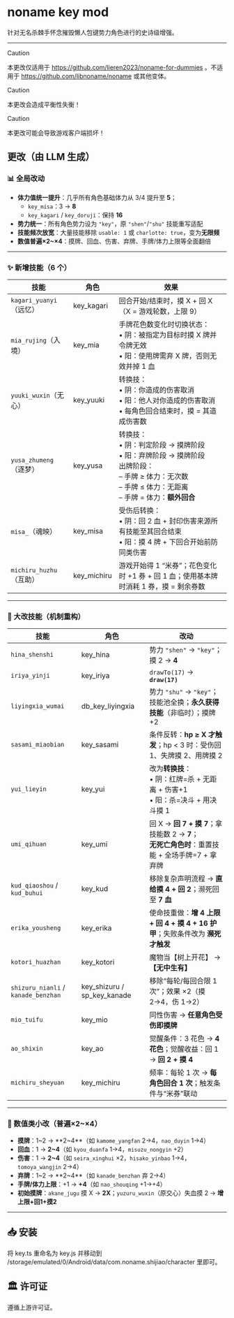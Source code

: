 noname key mod
====

针对无名杀棘手怀念摧毁懒人包键势力角色进行的史诗级增强。

---
> [!CAUTION]
> 本更改仅适用于 https://github.com/lieren2023/noname-for-dummies 。不适用于 https://github.com/libnoname/noname 或其他变体。

> [!CAUTION]
> 本更改会造成平衡性失衡！

> [!CAUTION]
> 本更改可能会导致游戏客户端损坏！

## 更改（由 LLM 生成）

### 📊 全局改动

- **体力值统一提升**：几乎所有角色基础体力从 3/4 提升至 **5**；  
  - `key_misa`：3 → **8**  
  - `key_kagari` / `key_doruji`：保持 **16**
- **势力统一**：所有角色势力设为 `"key"`，原 `"shen"`/`"shu"` 技能重写适配
- **技能频次放宽**：大量技能移除 `usable: 1` 或 `charlotte: true`，变为**无限频**
- **数值普遍×2~×4**：摸牌、回血、伤害、弃牌、手牌/体力上限等全面翻倍

---

### ✨ 新增技能（6 个）

| 技能 | 角色 | 效果 |
|------|------|------|
| `kagari_yuanyi`（远忆） | key_kagari | 回合开始/结束时，摸 X + 回 X（X = 游戏轮数，上限 9） |
| `mia_rujing`（入境） | key_mia | 手牌花色数变化时切换状态：<br>• 阴：被指定为目标时摸 X 牌并令牌无效<br>• 阳：使用牌需弃 X 牌，否则无效并掉 1 血 |
| `yuuki_wuxin`（无心） | key_yuuki | 转换技：<br>• 阴：你造成的伤害取消<br>• 阳：他人对你造成的伤害取消<br>• 每角色回合结束时，摸 = 其造成伤害数 |
| `yusa_zhumeng`（逐梦） | key_yusa | 转换技：<br>• 阴：判定阶段 → 摸牌阶段<br>• 阳：弃牌阶段 → 摸牌阶段<br>出牌阶段：<br>– 手牌 ≥ 体力：无次数<br>– 手牌 ≤ 体力：无距离<br>– 手牌 = 体力：**额外回合** |
| `misa_`（魂映） | key_misa | 受伤后转换：<br>• 阴：回 2 血 + 封印伤害来源所有技能至其回合结束<br>• 阳：摸 4 牌 + 下回合开始前防同类伤害 |
| `michiru_huzhu`（互助） | key_michiru | 游戏开始得 1 “米券”；花色变化时 +1 券 + 回 1 血；使用基本牌时消耗 1 券，摸 = 剩余券数 |

---

### 🔧 大改技能（机制重构）

| 技能 | 角色 | 改动 |
|------|------|------|
| `hina_shenshi` | key_hina | 势力 `"shen"` → `"key"`；摸 2 → **4** |
| `iriya_yinji` | key_iriya | `drawTo(17)` → **`draw(17)`** |
| `liyingxia_wumai` | db_key_liyingxia | 势力 `"shu"` → `"key"`；技能池全换；**永久获得技能**（非临时）；摸牌 +2 |
| `sasami_miaobian` | key_sasami | 条件反转：**hp ≥ X 才触发**；hp < 3 时：受伤回 1、失牌摸 2、用牌摸 2 |
| `yui_lieyin` | key_yui | 改为**转换技**：<br>• 阴：红牌=杀 + 无距离 + 伤害+1<br>• 阳：杀=决斗 + 用决斗摸 1 |
| `umi_qihuan` | key_umi | 回 X → **回 7 + 摸 7**；拿技能数 2 → **7**；<br>**无死亡角色时**：重置技能 + 全场手牌=7 + 拿弃牌 |
| `kud_qiaoshou` / `kud_buhui` | key_kud | 移除复杂声明流程 → **直给摸 4 + 回 2**；濒死回至 **7 血** |
| `erika_yousheng` | key_erika | 使命技重做：**增 4 上限 + 回 4 + 摸 4 + 16 护甲**；失败条件改为 **濒死才触发** |
| `kotori_huazhan` | key_kotori | 魔物当【树上开花】 → **【无中生有】** |
| `shizuru_nianli` / `kanade_benzhan` | key_shizuru / sp_key_kanade | 移除“每轮/每回合限 1 次”；效果 ×2（摸 2→4，伤 1→2） |
| `mio_tuifu` | key_mio | 同性伤害 → **任意角色受伤即摸牌** |
| `ao_shixin` | key_ao | 觉醒条件：3 花色 → **4 花色**；觉醒收益：回 1 → **回 2 + 摸 4** |
| `michiru_sheyuan` | key_michiru | 频率：每轮 1 次 → **每角色回合 1 次**；触发条件与“米券”联动 |

---

### 🔢 数值类小改（普遍×2~×4）

- **摸牌**：1~2 → **2~4**（如 `kamome_yangfan` 2→4，`nao_duyin` 1→4）
- **回血**：1 → **2~4**（如 `kyou_duanfa` 1→4，`misuzu_nongyin` +2）
- **伤害**：1 → **2~4**（如 `seira_xinghui` ×2，`hisako_yinbao` 1→4，`tomoya_wangjin` 2→4）
- **弃牌**：1~2 → **2~4**（如 `kanade_benzhan` 弃 2→4）
- **手牌/体力上限**：+1 → **+4**（如 `nao_shouqing` +1→+4）
- **初始摸牌**：`akane_jugu` 摸 X → **2X**；`yuzuru_wuxin`（原交心）失血摸 2 → **增上限+回1+摸2**

---

## 📥 安装

将 key.ts 重命名为 key.js 并移动到 /storage/emulated/0/Android/data/com.noname.shijiao/character 里即可。

## 🏛 许可证
遵循上游许可证。
